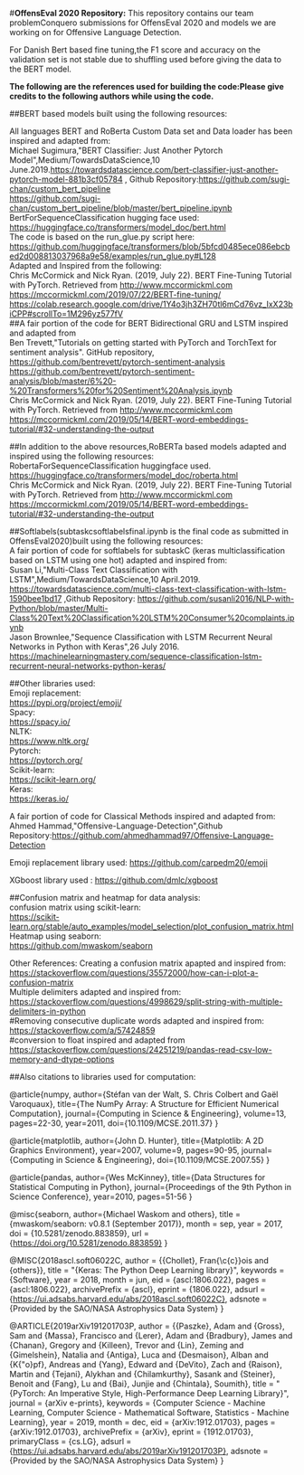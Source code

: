 #**OffensEval 2020 Repository:**
This repository contains our team problemConquero submissions for OffensEval 2020 and models we are working on for Offensive Language Detection.<br/>

For Danish Bert based fine tuning,the F1 score and accuracy on the validation set is not stable due to shuffling used before giving the data to the BERT model.

**The following are the references used for building the code:Please give credits to the following authors while using the code.**
<br/>

##BERT based models built using the following resources:

All languages BERT and RoBerta Custom Data set and Data loader has been inspired and adapted from:<br/>
Michael Sugimura,"BERT Classifier: Just Another Pytorch Model",Medium/TowardsDataScience,10 June.2019.https://towardsdatascience.com/bert-classifier-just-another-pytorch-model-881b3cf05784 , 
Github Repository:https://github.com/sugi-chan/custom_bert_pipeline<br/>
https://github.com/sugi-chan/custom_bert_pipeline/blob/master/bert_pipeline.ipynb<br/>
BertForSequenceClassification hugging face used:<br/>
https://huggingface.co/transformers/model_doc/bert.html <br/>
The code is based on the run_glue.py script here: <br/>
https://github.com/huggingface/transformers/blob/5bfcd0485ece086ebcbed2d008813037968a9e58/examples/run_glue.py#L128 <br/>
Adapted and Inspired from the following: <br/>
Chris McCormick and Nick Ryan. (2019, July 22). BERT Fine-Tuning Tutorial with PyTorch. Retrieved from http://www.mccormickml.com<br/>
https://mccormickml.com/2019/07/22/BERT-fine-tuning/ <br/>
https://colab.research.google.com/drive/1Y4o3jh3ZH70tl6mCd76vz_IxX23biCPP#scrollTo=1M296yz577fV<br/>
##A fair portion of the code for BERT Bidirectional GRU and LSTM inspired and adapted from <br/>
Ben Trevett,"Tutorials on getting started with PyTorch and TorchText for sentiment analysis". GitHub repository, https://github.com/bentrevett/pytorch-sentiment-analysis<br/>
https://github.com/bentrevett/pytorch-sentiment-analysis/blob/master/6%20-%20Transformers%20for%20Sentiment%20Analysis.ipynb<br/>
Chris McCormick and Nick Ryan. (2019, July 22). BERT Fine-Tuning Tutorial with PyTorch. Retrieved from http://www.mccormickml.com<br/>
https://mccormickml.com/2019/05/14/BERT-word-embeddings-tutorial/#32-understanding-the-output<br/>

##In addition to the above resources,RoBERTa based models adapted and inspired using the following resources: <br/>
RobertaForSequenceClassification huggingface used.  <br/>
https://huggingface.co/transformers/model_doc/roberta.html <br/>
Chris McCormick and Nick Ryan. (2019, July 22). BERT Fine-Tuning Tutorial with PyTorch. Retrieved from http://www.mccormickml.com<br/>
https://mccormickml.com/2019/05/14/BERT-word-embeddings-tutorial/#32-understanding-the-output<br/>


##Softlabels(subtaskcsoftlabelsfinal.ipynb is the final code as submitted in OffensEval2020)built using the following resources: <br/>
A fair portion of code for softlabels for subtaskC (keras multiclassification based on LSTM  using one hot) adapted and inspired from:<br/>
Susan Li,"Multi-Class Text Classification with LSTM",Medium/TowardsDataScience,10 April.2019. https://towardsdatascience.com/multi-class-text-classification-with-lstm-1590bee1bd17 ,Github Repository:
https://github.com/susanli2016/NLP-with-Python/blob/master/Multi-Class%20Text%20Classification%20LSTM%20Consumer%20complaints.ipynb <br/>
Jason Brownlee,"Sequence Classification with LSTM Recurrent Neural Networks in Python with Keras",26 July 2016. https://machinelearningmastery.com/sequence-classification-lstm-recurrent-neural-networks-python-keras/<br/>


##Other libraries used: <br/>
Emoji replacement: <br/>
https://pypi.org/project/emoji/ <br/>
Spacy: <br/>
https://spacy.io/ <br/>
NLTK: <br/>
https://www.nltk.org/ <br/>
Pytorch: <br/>
https://pytorch.org/ <br/>
Scikit-learn: <br/>
https://scikit-learn.org/ <br/>
Keras: <br/>
https://keras.io/ <br/>

A fair portion of code for Classical Methods inspired and adapted from:
Ahmed Hammad,"Offensive-Language-Detection",Github Repository:https://github.com/ahmedhammad97/Offensive-Language-Detection
<br/>

Emoji replacement library used:
https://github.com/carpedm20/emoji

XGboost library used : https://github.com/dmlc/xgboost

##Confusion matrix and heatmap for data analysis:<br/>
confusion matrix using scikit-learn:<br/>
https://scikit-learn.org/stable/auto_examples/model_selection/plot_confusion_matrix.html<br/>
Heatmap using seaborn:<br/>
https://github.com/mwaskom/seaborn<br/>

Other References:
Creating a confusion matrix apapted and inspired from: https://stackoverflow.com/questions/35572000/how-can-i-plot-a-confusion-matrix<br/>
Multiple delimiters adapted and inspired from: https://stackoverflow.com/questions/4998629/split-string-with-multiple-delimiters-in-python <br/>
#Removing consecutive duplicate words adapted and  inspired from: https://stackoverflow.com/a/57424859 <br/>
#conversion to float inspired and adapted from https://stackoverflow.com/questions/24251219/pandas-read-csv-low-memory-and-dtype-options

##Also citations to libraries used for computation:<br/>

@article{numpy,
    author={Stéfan van der Walt, S. Chris Colbert and Gaël Varoquaux},
    title={The NumPy Array: A Structure for Efficient Numerical Computation},
    journal={Computing in Science & Engineering},
    volume=13,
    pages=22-30,
    year=2011,
    doi={10.1109/MCSE.2011.37}
}

@article{matplotlib,
    author={John D. Hunter},
    title={Matplotlib: A 2D Graphics Environment},
    year=2007,
    volume=9,
    pages=90-95,
    journal={Computing in Science & Engineering},
    doi={10.1109/MCSE.2007.55}
}

@article{pandas,
    author={Wes McKinney},
    title={Data Structures for Statistical Computing in Python},
    journal={Proceedings of the 9th Python in Science Conference},
    year=2010,
    pages=51-56
}

@misc{seaborn,
    author={Michael Waskom and others},
    title        = {mwaskom/seaborn: v0.8.1 (September 2017)},
    month        = sep,
    year         = 2017,
    doi          = {10.5281/zenodo.883859},
    url          = {https://doi.org/10.5281/zenodo.883859}
}


@MISC{2018ascl.soft06022C,
       author = {{Chollet}, Fran{\c{c}}ois and {others}},
        title = "{Keras: The Python Deep Learning library}",
     keywords = {Software},
         year = 2018,
        month = jun,
          eid = {ascl:1806.022},
        pages = {ascl:1806.022},
archivePrefix = {ascl},
       eprint = {1806.022},
       adsurl = {https://ui.adsabs.harvard.edu/abs/2018ascl.soft06022C},
      adsnote = {Provided by the SAO/NASA Astrophysics Data System}
}


@ARTICLE{2019arXiv191201703P,
       author = {{Paszke}, Adam and {Gross}, Sam and {Massa}, Francisco and
         {Lerer}, Adam and {Bradbury}, James and {Chanan}, Gregory and
         {Killeen}, Trevor and {Lin}, Zeming and {Gimelshein}, Natalia and
         {Antiga}, Luca and {Desmaison}, Alban and {K{\"o}pf}, Andreas and
         {Yang}, Edward and {DeVito}, Zach and {Raison}, Martin and
         {Tejani}, Alykhan and {Chilamkurthy}, Sasank and {Steiner}, Benoit and
         {Fang}, Lu and {Bai}, Junjie and {Chintala}, Soumith},
        title = "{PyTorch: An Imperative Style, High-Performance Deep Learning Library}",
      journal = {arXiv e-prints},
     keywords = {Computer Science - Machine Learning, Computer Science - Mathematical Software, Statistics - Machine Learning},
         year = 2019,
        month = dec,
          eid = {arXiv:1912.01703},
        pages = {arXiv:1912.01703},
archivePrefix = {arXiv},
       eprint = {1912.01703},
 primaryClass = {cs.LG},
       adsurl = {https://ui.adsabs.harvard.edu/abs/2019arXiv191201703P},
      adsnote = {Provided by the SAO/NASA Astrophysics Data System}
}
